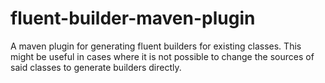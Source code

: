 # fluent-builder-maven-plugin
A maven plugin for generating fluent builders for existing classes. This might be useful in cases where it is not possible to change the sources of said classes to generate builders directly.
